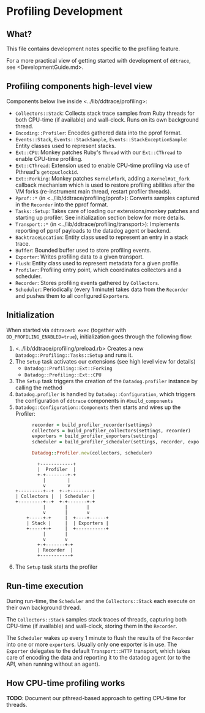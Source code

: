 # Profiling Development

## What?

This file contains development notes specific to the profiling feature.

For a more practical view of getting started with development of `ddtrace`, see <DevelopmentGuide.md>.

## Profiling components high-level view

Components below live inside <../lib/ddtrace/profiling>:

* `Collectors::Stack`: Collects stack trace samples from Ruby threads for both CPU-time (if available) and wall-clock.
  Runs on its own background thread.
* `Encoding::Profiler`: Encodes gathered data into the pprof format.
* `Events::Stack`, `Events::StackSample`, `Events::StackExceptionSample`: Entity classes used to represent stacks.
* `Ext::CPU`: Monkey patches Ruby's `Thread` with our `Ext::CThread` to enable CPU-time profiling.
* `Ext::CThread`: Extension used to enable CPU-time profiling via use of Pthread's `getcpuclockid`.
* `Ext::Forking`: Monkey patches `Kernel#fork`, adding a `Kernel#at_fork` callback mechanism which is used to restore
  profiling abilities after the VM forks (re-instrument main thread, restart profiler threads).
* `Pprof::*` (in <../lib/ddtrace/profiling/pprof>): Converts samples captured in the `Recorder` into the pprof format.
* `Tasks::Setup`: Takes care of loading our extensions/monkey patches and starting up profiler. See initialization
  section below for more details.
* `Transport::*` (in <../lib/ddtrace/profiling/transport>): Implements reporting of pprof payloads to the datadog agent
  or backend.
* `BacktraceLocation`: Entity class used to represent an entry in a stack trace.
* `Buffer`: Bounded buffer used to store profiling events.
* `Exporter`: Writes profiling data to a given transport.
* `Flush`: Entity class used to represent metadata for a given profile.
* `Profiler`: Profiling entry point, which coordinates collectors and a scheduler.
* `Recorder`: Stores profiling events gathered by `Collectors`.
* `Scheduler`: Periodically (every 1 minute) takes data from the `Recorder` and pushes them to all configured
  `Exporter`s.

## Initialization

When started via `ddtracerb exec` (together with `DD_PROFILING_ENABLED=true`), initialization goes through the following
flow:

1. <../lib/ddtrace/profiling/preload.rb> Creates a new `Datadog::Profiling::Tasks::Setup` and runs it.
2. The `Setup` task activates our extensions (see high level view for details)
    * `Datadog::Profiling::Ext::Forking`
    * `Datadog::Profiling::Ext::CPU`
3. The `Setup` task triggers the creation of the `Datadog.profiler` instance by calling the method
4. `Datadog.profiler` is handled by `Datadog::Configuration`, which triggers the configuration of `ddtrace` components
   in `#build_components`
5. `Datadog::Configuration::Components` then starts and wires up the Profiler:
    ```ruby
          recorder = build_profiler_recorder(settings)
          collectors = build_profiler_collectors(settings, recorder)
          exporters = build_profiler_exporters(settings)
          scheduler = build_profiler_scheduler(settings, recorder, exporters)

          Datadog::Profiler.new(collectors, scheduler)
    ```
    ```asciiflow
            +------------+
            |  Profiler  |
            +-+--------+-+
              |        |
              v        v
    +---------+--+  +--+--------+
    | Collectors |  | Scheduler |
    +---------+--+  +-+-------+-+
              |       |       |
              v       |       v
        +-----+-+     |  +----+------+
        | Stack |     |  | Exporters |
        +-----+-+     |  +-----------+
              |       |
              v       v
            +-+-------+-+
            | Recorder  |
            +-----------+
    ```
6. The `Setup` task starts the profiler

## Run-time execution

During run-time, the `Scheduler` and the `Collectors::Stack` each execute on their own background thread.

The `Collectors::Stack` samples stack traces of threads, capturing both CPU-time (if available) and wall-clock, storing
them in the `Recorder`.

The `Scheduler` wakes up every 1 minute to flush the results of the `Recorder` into one or more `exporter`s.
Usually only one exporter is in use. The `Exporter` delegates to the default `Transport::HTTP` transport, which
takes care of encoding the data and reporting it to the datadog agent (or to the API, when running without an agent).

## How CPU-time profiling works

**TODO**: Document our pthread-based approach to getting CPU-time for threads.
